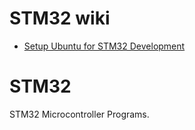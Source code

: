 # STM32 wiki
- [Setup Ubuntu for STM32 Development](https://github.com/SeanBeagle/STM32/wiki/Setup-Ubuntu-for-STM32-Development)
# STM32
STM32 Microcontroller Programs.
